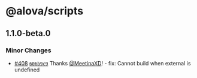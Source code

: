 # @alova/scripts

## 1.1.0-beta.0

### Minor Changes

- [#408](https://github.com/alovajs/alova/pull/408) [`606b9c9`](https://github.com/alovajs/alova/commit/606b9c991606600ac313ab8d249ef607f79e38b1) Thanks [@MeetinaXD](https://github.com/MeetinaXD)! - fix: Cannot build when external is undefined
